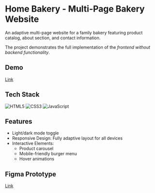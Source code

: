 
# Home Bakery - Multi-Page Bakery Website

An adaptive multi-page website for a family bakery featuring product catalog, about section, and contact information.

The project demonstrates the full implementation of the *frontend without backend functionality*.

## Demo

[Link](https://homebakery.netlify.app) 

## Tech Stack

![HTML5](https://img.shields.io/badge/-HTML5-%23E44D27?style=flat-square&logo=html5&logoColor=ffffff)
![CSS3](https://img.shields.io/badge/-CSS3-%231572B6?style=flat-square&logo=css3)
![JavaScript](https://img.shields.io/badge/-JavaScript-%23F7DF1C?style=flat-square&logo=javascript&logoColor=000000&labelColor=%23F7DF1C&color=%23FFCE5A)

## Features

- Light/dark mode toggle
- Responsive Design: Fully adaptive layout for all devices
- Interactive Elements:
  - Product carousel
  - Mobile-friendly burger menu
  - Hover animations
    
## Figma Prototype

[Link](https://www.figma.com/design/tE9nQP3FuLw38FQEj0bkOs/Home-bakery?node-id=2045%3A1058&t=VqgEFiL2VdmVSSex-1)

